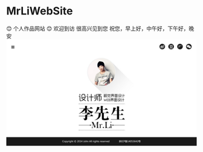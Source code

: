 # MrLiWebSite
:blush: 个人作品网站 :blush:
欢迎到访
很高兴见到您
祝您，早上好，中午好，下午好，晚安
![index](https://github.com/Mr-LiXianSheng/MrLiWebSite/blob/master/images/index.jpg "个人首页")